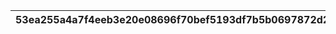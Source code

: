 |53ea255a4a7f4eeb3e20e08696f70bef5193df7b5b0697872d27bc6b62b0b4b4|6f4c08119b705e9626723fdc856fcc05389e1916973cbe5e8c86f55ff2da62f3|224edacdc645918989d710735254b6c2added4eddff56b8b87eabcbb6771ffdf|4b96da9294c02b6a8a1856b2a2b9f8512129d4bb5b3c958ba37486d3cbbf0b45|
| --- | --- | --- | --- |